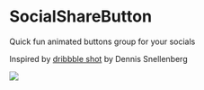 # SocialShareButton
Quick fun animated buttons group for your socials

Inspired by <a href="https://dribbble.com/shots/4164772-Social-Share">dribbble shot</a> by Dennis Snellenberg

<a href="https://s3-ap-northeast-1.amazonaws.com/jillian-dev-file-storage/ezgif-1-558ec4f58a.gif"><img src="https://s3-ap-northeast-1.amazonaws.com/jillian-dev-file-storage/ezgif-1-558ec4f58a.gif"/></a>

